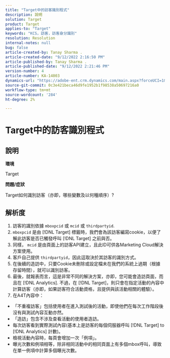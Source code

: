 ```yaml
---
title: "Target中的訪客識別程式"
description: 說明
solution: Target
product: Target
applies-to: "Target"
keywords: "KCS，訪客，訪客身分識別"
resolution: Resolution
internal-notes: null
bug: false
article-created-by: Tanay Sharma .
article-created-date: "9/12/2022 2:16:50 PM"
article-published-by: Tanay Sharma .
article-published-date: "9/12/2022 2:21:46 PM"
version-number: 4
article-number: KA-14003
dynamics-url: "https://adobe-ent.crm.dynamics.com/main.aspx?forceUCI=1&pagetype=entityrecord&etn=knowledgearticle&id=31f96d89-a532-ed11-9db1-002248086735"
source-git-commit: 0c3e421beca46d9fe1952b1f98538a50697216a0
workflow-type: tm+mt
source-wordcount: '284'
ht-degree: 2%

---
```


# Target中的訪客識別程式

## 說明


<b>環境</b>

Target



<b>問題/症狀</b>

Target如何識別訪客（亦即，哪些變數及以何種順序）?


## 解析度


1. 訪客的識別依據 `mboxpcid` 或 `mcid` 或 `thirdpartyid`.
2. `mboxpcid` 是由 [!DNL Target] 標籤時，我們會為該訪客編寫cookie，以便了解此訪客是否已觸發呼叫 [!DNL Target] 之前與否。
3. 同樣， `mcid` 是由頁面上的訪客API建立，且此ID可供各Marketing Cloud解決方案使用。
4. 客戶自己提供 `thirdpartyid`，因此這取決於其訪客的識別方式。
5. 在後續的造訪中，只要Cookie未刪除或設定檔未在我們的系統上過期（根據存留時間），就可以識別訪客。
6. 最後，就報表而言，這是非常不同的解決方案，亦即，您可能會造訪頁面，而且在 [!DNL Analytics]. 不過，在 [!DNL Target]，則只會在指定活動的內容中計算訪客（亦即，如果訪客符合活動資格，且提供與該活動相關的體驗）。
7. 在A4T內容中：


- 「不重複訪客」包括使用者在進入測試後的活動，即使他們在每次工作階段後沒有與測試內容互動亦然。
- 「造訪」包含不涉及查看活動的使用者造訪。
- 每次訪客看到實際測試內容(基本上是訪客的每個伺服器呼叫 [!DNL Target] to [!DNL Analytics] 計數)。
- 檢視活動內容時，每頁會增加一次「例項」。
- 曝光次數和例項相等，除非相同活動中的相同頁面上有多個mbox呼叫，導致在單一例項中計算多個曝光次數。

